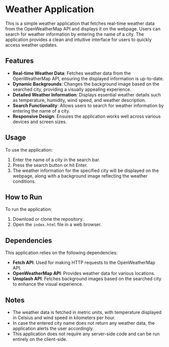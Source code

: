 # Weather Application

This is a simple weather application that fetches real-time weather data from the OpenWeatherMap API and displays it on the webpage. Users can search for weather information by entering the name of a city. The application provides a clean and intuitive interface for users to quickly access weather updates.

## Features

- **Real-time Weather Data**: Fetches weather data from the OpenWeatherMap API, ensuring the displayed information is up-to-date.
- **Dynamic Backgrounds**: Changes the background image based on the searched city, providing a visually appealing experience.
- **Detailed Weather Information**: Displays essential weather details such as temperature, humidity, wind speed, and weather description.
- **Search Functionality**: Allows users to search for weather information by entering the name of a city.
- **Responsive Design**: Ensures the application works well across various devices and screen sizes.

## Usage

To use the application:
1. Enter the name of a city in the search bar.
2. Press the search button or hit Enter.
3. The weather information for the specified city will be displayed on the webpage, along with a background image reflecting the weather conditions.

## How to Run

To run the application:
1. Download or clone the repository.
2. Open the `index.html` file in a web browser.

## Dependencies

This application relies on the following dependencies:
- **Fetch API**: Used for making HTTP requests to the OpenWeatherMap API.
- **OpenWeatherMap API**: Provides weather data for various locations.
- **Unsplash API**: Fetches background images based on the searched city to enhance the visual experience.

## Notes

- The weather data is fetched in metric units, with temperature displayed in Celsius and wind speed in kilometers per hour.
- In case the entered city name does not return any weather data, the application alerts the user accordingly.
- This application does not require any server-side code and can be run entirely on the client-side.


